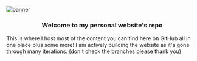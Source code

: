 ![banner](https://i.imgur.com/hEBr7JV.png)

<h3><div align="center">Welcome to my personal website's repo</div></h3>

This is where I host most of the content you can find here on GitHub all in one place plus some more! I am actively building the website as it's gone through many iterations. (don't check the branches please thank you)
